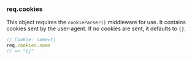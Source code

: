 <h3 id='req.cookies'>req.cookies</h3>

This object requires the `cookieParser()` middleware for use.
It contains cookies sent by the user-agent. If no cookies are sent, it
defaults to `{}`.

```js
// Cookie: name=tj
req.cookies.name
// => "tj"
```
